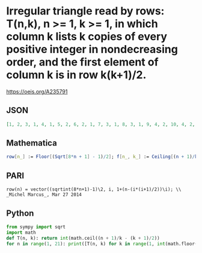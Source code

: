 # Irregular triangle read by rows: T\(n,k\), n \>\= 1, k \>\= 1, in which column k lists k copies of every positive integer in nondecreasing order, and the first element of column k is in row k\(k\+1\)/2\.
https://oeis.org/A235791
## JSON
```JSON
[1, 2, 3, 1, 4, 1, 5, 2, 6, 2, 1, 7, 3, 1, 8, 3, 1, 9, 4, 2, 10, 4, 2, 1, 11, 5, 2, 1, 12, 5, 3, 1, 13, 6, 3, 1, 14, 6, 3, 2, 15, 7, 4, 2, 1, 16, 7, 4, 2, 1, 17, 8, 4, 2, 1, 18, 8, 5, 3, 1, 19, 9, 5, 3, 1, 20, 9, 5, 3, 2, 21, 10, 6, 3, 2, 1, 22, 10, 6, 4, 2, 1, 23, 11, 6, 4, 2, 1, 24, 11, 7, 4, 2, 1]
```
## Mathematica
```Mathematica
row[n_] := Floor[(Sqrt[8*n + 1] - 1)/2]; f[n_, k_] := Ceiling[(n + 1)/k - (k + 1)/2]; Table[f[n, k], {n, 1, 150}, {k, 1, row[n]}] // Flatten (* _Hartmut F. W. Hoft_, Apr 07 2014 *)
```
## PARI
```PARI
row(n) = vector((sqrtint(8*n+1)-1)\2, i, 1+(n-(i*(i+1)/2))\i); \\ _Michel Marcus_, Mar 27 2014
```
## Python
```Python
from sympy import sqrt
import math
def T(n, k): return int(math.ceil((n + 1)/k - (k + 1)/2))
for n in range(1, 21): print([T(n, k) for k in range(1, int(math.floor((sqrt(8*n + 1) - 1)/2)) + 1)]) # _Indranil Ghosh_, Apr 25 2017
```

